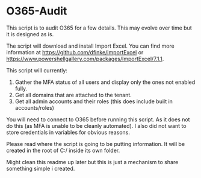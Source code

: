 # O365-Audit
This script is to audit O365 for a few details. This may evolve over time but it is designed as is.

The script will download and install Import Excel. You can find more information at https://github.com/dfinke/ImportExcel or https://www.powershellgallery.com/packages/ImportExcel/7.1.1.

This script will currently:
1. Gather the MFA status of all users and display only the ones not enabled fully.
2. Get all domains that are attached to the tenant.
3. Get all admin accounts and their roles (this does include built in accounts/roles)

You will need to connect to O365 before running this script. As it does not do this (as MFA is unable to be cleanly automated). I also did not want to store credentials in variables for obvious reasons.

Please read where the script is going to be putting information. It will be created in the root of C:/ inside its own folder. 

Might clean this readme up later but this is just a mechanism to share something simple i created. 

